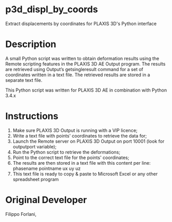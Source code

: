 # p3d_displ_by_coords
Extract displacements by coordinates for PLAXIS 3D's Python interface

# Description
A small Python script was written to obtain deformation results using the Remote scripting features in the PLAXIS 3D AE Output program. The results are retrieved using Output’s getsingleresult command for a set of coordinates written in a text file. The retrieved results are stored in a separate text file.

This Python script was written for PLAXIS 3D AE in combination with Python 3.4.x

# Instructions

1. Make sure PLAXIS 3D Output is running with a VIP licence;
1. Write a text file with points' coordinates to retrieve the data for;
1. Launch the Remote server on PLAXIS 3D Output on port 10001 (look for outputport variable);
1. Run the Python script to retrieve the deformations;
1. Point to the correct text file for the points' coordinates;
1. The results are then stored in a text file with this content per line: phasename  pointname  ux  uy  uz  
1. This text file is ready to copy & paste to Microsoft Excel or any other spreadsheet program

# Original Developer
Filippo Forlani, 
